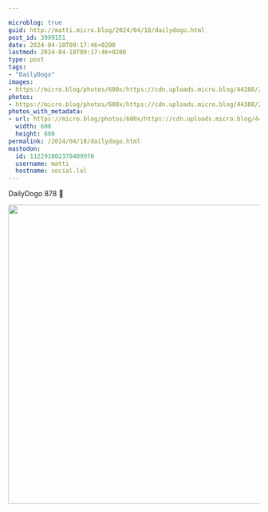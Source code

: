 ```yaml
---

microblog: true
guid: http://matti.micro.blog/2024/04/18/dailydogo.html
post_id: 3999151
date: 2024-04-18T09:17:46+0200
lastmod: 2024-04-18T09:17:46+0200
type: post
tags:
- "DailyDogo"
images:
- https://micro.blog/photos/600x/https://cdn.uploads.micro.blog/44388/2024/446f07ed1bd54c67894596661da7acc4.jpg
photos:
- https://micro.blog/photos/600x/https://cdn.uploads.micro.blog/44388/2024/446f07ed1bd54c67894596661da7acc4.jpg
photos_with_metadata:
- url: https://micro.blog/photos/600x/https://cdn.uploads.micro.blog/44388/2024/446f07ed1bd54c67894596661da7acc4.jpg
  width: 600
  height: 600
permalink: /2024/04/18/dailydogo.html
mastodon:
  id: 112291002378409976
  username: matti
  hostname: social.lol
---
```

DailyDogo 878 🐶

<img src="/media/uploads/2024/446f07ed1bd54c67894596661da7acc4.jpg" width="600" height="600" alt="" />
